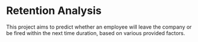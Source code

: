 # Retention Analysis
This project aims to predict whether an employee will leave the company or be fired within the next time duration, based on various provided factors. 
